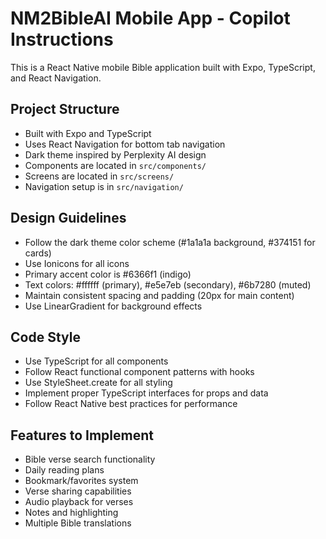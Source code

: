 <!-- Use this file to provide workspace-specific custom instructions to Copilot. For more details, visit https://code.visualstudio.com/docs/copilot/copilot-customization#_use-a-githubcopilotinstructionsmd-file -->

# NM2BibleAI Mobile App - Copilot Instructions

This is a React Native mobile Bible application built with Expo, TypeScript, and React Navigation.

## Project Structure
- Built with Expo and TypeScript
- Uses React Navigation for bottom tab navigation
- Dark theme inspired by Perplexity AI design
- Components are located in `src/components/`
- Screens are located in `src/screens/`
- Navigation setup is in `src/navigation/`

## Design Guidelines
- Follow the dark theme color scheme (#1a1a1a background, #374151 for cards)
- Use Ionicons for all icons
- Primary accent color is #6366f1 (indigo)
- Text colors: #ffffff (primary), #e5e7eb (secondary), #6b7280 (muted)
- Maintain consistent spacing and padding (20px for main content)
- Use LinearGradient for background effects

## Code Style
- Use TypeScript for all components
- Follow React functional component patterns with hooks
- Use StyleSheet.create for all styling
- Implement proper TypeScript interfaces for props and data
- Follow React Native best practices for performance

## Features to Implement
- Bible verse search functionality
- Daily reading plans
- Bookmark/favorites system
- Verse sharing capabilities
- Audio playback for verses
- Notes and highlighting
- Multiple Bible translations

